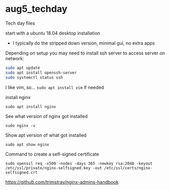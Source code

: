 # aug5_techday
Tech day files

start with a ubuntu 18.04 desktop installation
- I typically do the stripped down version, minimal gui, no extra apps


Depending on setup you may need to install ssh server to access server on network:

```bash
sudo apt update
sudo apt install openssh-server
sudo systemctl status ssh
```
I like vim, so... `sudo apt install vim` if needed

install nginx

`sudo apt install nginx`

See what version of nginx got installed

` sudo nginx -v `

Show apt version of what got installed

` sudo apt show nginx `


Command to create a sefl-signed certificate
```
sudo openssl req -x509 -nodes -days 365 -newkey rsa:2048 -keyout /etc/ssl/private/nginx-selfsigned.key -out /etc/ssl/certs/nginx-selfsigned.crt
```

https://github.com/trimstray/nginx-admins-handbook
